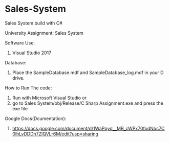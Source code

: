 # Sales-System
Sales System build with C#

University Assignment: Sales System

Software Use:
1. Visual Studio 2017

Database:
1. Place the SampleDatabase.mdf and SampleDatabase_log.mdf in your D drive.

How to Run The code:
1. Run with Microsoft Visual Studio or
2. go to Sales System/obj/Release/C Sharp Assignment.exe and press the exe file

Google Docs(Dcumentation):
1. https://docs.google.com/document/d/1WaPqvd__MB_cWPx70fodNbc7C0lhLvDDDh7ZlQVL-6M/edit?usp=sharing

